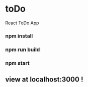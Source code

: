 # toDo
React ToDo App

### npm install
### npm run build
### npm start

## view at localhost:3000 !
